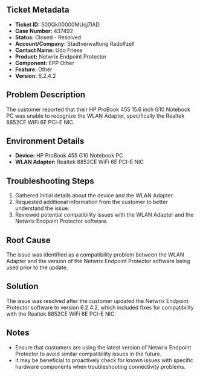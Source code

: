 ## Ticket Metadata
- **Ticket ID:** 500Qk00000MUcj7IAD
- **Case Number:** 437492
- **Status:** Closed - Resolved
- **Account/Company:** Stadtverwaltung Radolfzell
- **Contact Name:** Udo Friese
- **Product:** Netwrix Endpoint Protector
- **Component:** EPP Other
- **Feature:** Other
- **Version:** 6.2.4.2

## Problem Description
The customer reported that their HP ProBook 455 15.6 inch G10 Notebook PC was unable to recognize the WLAN Adapter, specifically the Realtek 8852CE WiFi 6E PCI-E NIC.

## Environment Details
- **Device:** HP ProBook 455 G10 Notebook PC
- **WLAN Adapter:** Realtek 8852CE WiFi 6E PCI-E NIC

## Troubleshooting Steps
1. Gathered initial details about the device and the WLAN Adapter.
2. Requested additional information from the customer to better understand the issue.
3. Reviewed potential compatibility issues with the WLAN Adapter and the Netwrix Endpoint Protector software.

## Root Cause
The issue was identified as a compatibility problem between the WLAN Adapter and the version of the Netwrix Endpoint Protector software being used prior to the update.

## Solution
The issue was resolved after the customer updated the Netwrix Endpoint Protector software to version 6.2.4.2, which included fixes for compatibility with the Realtek 8852CE WiFi 6E PCI-E NIC.

## Notes
- Ensure that customers are using the latest version of Netwrix Endpoint Protector to avoid similar compatibility issues in the future.
- It may be beneficial to proactively check for known issues with specific hardware components when troubleshooting connectivity problems.